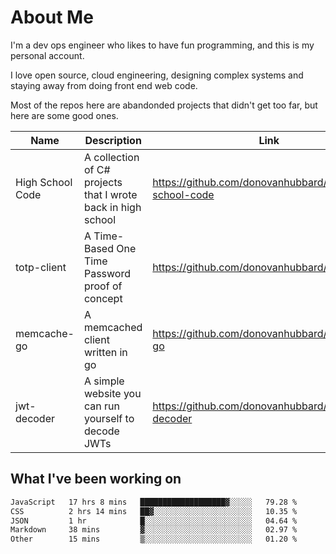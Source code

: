 # About Me

I'm a dev ops engineer who likes to have fun programming, and this is my personal account.

I love open source, cloud engineering, designing complex systems and staying away from doing front end web code.

Most of the repos here are abandonded projects that didn't get too far, but here are some good ones.

| Name       | Description           | Link  |
| ------------- |-------------| -----|
| High School Code | A collection of C# projects that I wrote back in high school | https://github.com/donovanhubbard/high-school-code |
| totp-client | A Time-Based One Time Password proof of concept | https://github.com/donovanhubbard/totp-client |
| memcache-go | A memcached client written in go | https://github.com/donovanhubbard/memcache-go |
| jwt-decoder | A simple website you can run yourself to decode JWTs | https://github.com/donovanhubbard/jwt-decoder |


## What I've been working on

<!--START_SECTION:waka-->

```txt
JavaScript   17 hrs 8 mins   ███████████████████▓░░░░░   79.28 %
CSS          2 hrs 14 mins   ██▓░░░░░░░░░░░░░░░░░░░░░░   10.35 %
JSON         1 hr            █░░░░░░░░░░░░░░░░░░░░░░░░   04.64 %
Markdown     38 mins         ▓░░░░░░░░░░░░░░░░░░░░░░░░   02.97 %
Other        15 mins         ▒░░░░░░░░░░░░░░░░░░░░░░░░   01.20 %
```

<!--END_SECTION:waka-->
